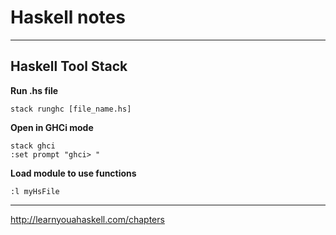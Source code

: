 # Haskell notes
------------------------------------------------------------------------------------------------------------------------------------

## Haskell Tool Stack 

**Run .hs file**
```
stack runghc [file_name.hs]
```

**Open in GHCi mode**
```
stack ghci
:set prompt "ghci> "
```

**Load module to use functions**
```
:l myHsFile
```



------------------------------------------------------------------------------------------------------------------------------------

http://learnyouahaskell.com/chapters